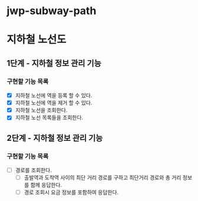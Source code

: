 # jwp-subway-path

# 지하철 노선도
## 1단계 - 지하철 정보 관리 기능
### 구현할 기능 목록
- [x] 지하철 노선에 역을 등록 할 수 있다.
- [x] 지하철 노선에 역을 제거 할 수 있다.
- [x] 지하철 노선을 조회한다.
- [x] 지하철 노선 목록들을 조회한다.

## 2단계 - 지하철 정보 관리 기능
### 구현할 기능 목록
- [ ] 경로를 조회한다.
  - [ ] 출발역과 도착역 사이의 최단 거리 경로를 구하고 최단거리 경로와 총 거리 정보를 함께 응답한다.
  - [ ] 경로 조회시 요금 정보를 포함하여 응답한다.
